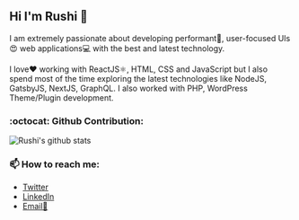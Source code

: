 ## Hi I'm Rushi 👋

<!--
**rushijagani/rushijagani** is a ✨ _special_ ✨ repository because its `README.md` (this file) appears on your GitHub profile.

Here are some ideas to get you started:

- 🔭 I’m currently working on ...
- 🌱 I’m currently learning ...
- 👯 I’m looking to collaborate on ...
- 🤔 I’m looking for help with ...
- 💬 Ask me about ...
- 📫 How to reach me: ...
- 😄 Pronouns: ...
- ⚡ Fun fact: ...
-->


I am extremely passionate about developing performant🚀, user-focused UIs 😍 web applications💻 with the best and latest technology.

I love❤️️ working with ReactJS⚛️, HTML, CSS and JavaScript but I also spend most of the time exploring the latest technologies like NodeJS, GatsbyJS, NextJS, GraphQL. I also worked with PHP, WordPress Theme/Plugin development.


### :octocat: Github Contribution:

![Rushi's github stats](https://github-readme-stats.vercel.app/api?username=rushijagani&theme=default&show_icons=true)


### 📫 How to reach me:

- [Twitter](https://twitter.com/rushijagani_rj)
- [LinkedIn](https://www.linkedin.com/in/rushi-jagani-99a37241/)
- [Email📧](mailto:rushi.jagani@ymail.com)
